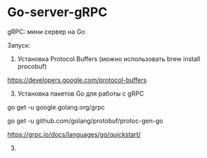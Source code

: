 # Go-server-gRPC
gRPC: мини сервер на Go


Запуск:
1. Установка Protocol Buffers (можно использовать brew install procobuf) 

https://developers.google.com/protocol-buffers

3. Установка пакетов Go для работы с gRPC

go get -u google.golang.org/grpc

go get -u github.com/golang/protobuf/protoc-gen-go

https://grpc.io/docs/languages/go/quickstart/

3.
